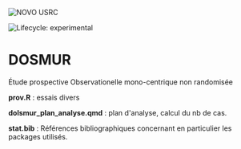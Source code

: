 ![NOVO USRC](novo_usrc.png)

<!-- badges: start -->
![Lifecycle: experimental](https://img.shields.io/badge/lifecycle-experimental-orange.svg)
<!-- badges: end -->

# DOSMUR

Étude prospective Observationelle mono-centrique non randomisée


**prov.R** : essais divers

**dolsmur_plan_analyse.qmd** : plan d'analyse, calcul du nb de cas.

**stat.bib** : Références bibliographiques concernant en particulier les packages utilisés.

